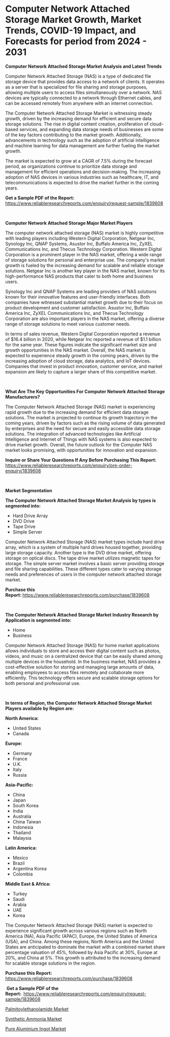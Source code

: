 <p><h1>Computer Network Attached Storage Market Growth, Market Trends, COVID-19 Impact, and Forecasts for period from 2024 - 2031</h1></p><p><strong>Computer Network Attached Storage Market Analysis and Latest Trends</strong></p>
<p><p>Computer Network Attached Storage (NAS) is a type of dedicated file storage device that provides data access to a network of clients. It operates as a server that is specialized for file sharing and storage purposes, allowing multiple users to access files simultaneously over a network. NAS devices are typically connected to a network through Ethernet cables, and can be accessed remotely from anywhere with an internet connection.</p><p>The Computer Network Attached Storage Market is witnessing steady growth, driven by the increasing demand for efficient and secure data storage solutions. The rise in digital content creation, proliferation of cloud-based services, and expanding data storage needs of businesses are some of the key factors contributing to the market growth. Additionally, advancements in technology such as the adoption of artificial intelligence and machine learning for data management are further fueling the market growth.</p><p>The market is expected to grow at a CAGR of 7.5% during the forecast period, as organizations continue to prioritize data storage and management for efficient operations and decision-making. The increasing adoption of NAS devices in various industries such as healthcare, IT, and telecommunications is expected to drive the market further in the coming years.</p></p>
<p><strong>Get a Sample PDF of the Report:&nbsp;</strong> <a href="https://www.reliableresearchreports.com/enquiry/request-sample/1839608">https://www.reliableresearchreports.com/enquiry/request-sample/1839608</a></p>
<p>&nbsp;</p>
<p><strong>Computer Network Attached Storage Major Market Players</strong></p>
<p><p>The computer network attached storage (NAS) market is highly competitive with leading players including Western Digital Corporation, Netgear Inc, Synology Inc, QNAP Systems, Asustor Inc, Buffalo America Inc, ZyXEL Communications Inc, and Thecus Technology Corporation. Western Digital Corporation is a prominent player in the NAS market, offering a wide range of storage solutions for personal and enterprise use. The company's market growth is fueled by the increasing demand for scalable and reliable storage solutions. Netgear Inc is another key player in the NAS market, known for its high-performance NAS products that cater to both home and business users.</p><p>Synology Inc and QNAP Systems are leading providers of NAS solutions known for their innovative features and user-friendly interfaces. Both companies have witnessed substantial market growth due to their focus on product development and customer satisfaction. Asustor Inc, Buffalo America Inc, ZyXEL Communications Inc, and Thecus Technology Corporation are also important players in the NAS market, offering a diverse range of storage solutions to meet various customer needs.</p><p>In terms of sales revenue, Western Digital Corporation reported a revenue of $16.4 billion in 2020, while Netgear Inc reported a revenue of $1.1 billion for the same year. These figures indicate the significant market size and growth opportunities in the NAS market. Overall, the NAS market is expected to experience steady growth in the coming years, driven by the increasing adoption of cloud storage, data analytics, and IoT devices. Companies that invest in product innovation, customer service, and market expansion are likely to capture a larger share of this competitive market.</p></p>
<p>&nbsp;</p>
<p><strong>What Are The Key Opportunities For Computer Network Attached Storage Manufacturers?</strong></p>
<p><p>The Computer Network Attached Storage (NAS) market is experiencing rapid growth due to the increasing demand for efficient data storage solutions. The market is projected to continue its growth trajectory in the coming years, driven by factors such as the rising volume of data generated by enterprises and the need for secure and easily accessible data storage solutions. The integration of advanced technologies like Artificial Intelligence and Internet of Things with NAS systems is also expected to drive market growth. Overall, the future outlook for the Computer NAS market looks promising, with opportunities for innovation and expansion.</p></p>
<p><strong>Inquire or Share Your Questions If Any Before Purchasing This Report:</strong> <a href="https://www.reliableresearchreports.com/enquiry/pre-order-enquiry/1839608">https://www.reliableresearchreports.com/enquiry/pre-order-enquiry/1839608</a></p>
<p>&nbsp;</p>
<p><strong>Market Segmentation</strong></p>
<p><strong>The Computer Network Attached Storage Market Analysis by types is segmented into:</strong></p>
<p><ul><li>Hard Drive Array</li><li>DVD Drive</li><li>Tape Drive</li><li>Simple Server</li></ul></p>
<p><p>Computer Network Attached Storage (NAS) market types include hard drive array, which is a system of multiple hard drives housed together, providing large storage capacity. Another type is the DVD drive market, offering storage on optical discs. The tape drive market utilizes magnetic tapes for storage. The simple server market involves a basic server providing storage and file sharing capabilities. These different types cater to varying storage needs and preferences of users in the computer network attached storage market.</p></p>
<p><strong>Purchase this Report:&nbsp;</strong><a href="https://www.reliableresearchreports.com/purchase/1839608">https://www.reliableresearchreports.com/purchase/1839608</a></p>
<p>&nbsp;</p>
<p><strong>The Computer Network Attached Storage Market Industry Research by Application is segmented into:</strong></p>
<p><ul><li>Home</li><li>Business</li></ul></p>
<p><p>Computer Network Attached Storage (NAS) for home market applications allows individuals to store and access their digital content such as photos, videos, and music on a centralized device that can be easily shared among multiple devices in the household. In the business market, NAS provides a cost-effective solution for storing and managing large amounts of data, enabling employees to access files remotely and collaborate more efficiently. This technology offers secure and scalable storage options for both personal and professional use.</p></p>
<p>&nbsp;</p>
<p><strong>In terms of Region, the Computer Network Attached Storage Market Players available by Region are:</strong></p>
<p>
    <p> <strong> North America: </strong>
        <ul>
            <li>United States</li>
            <li>Canada</li>
        </ul>
        </p> 
    <p> <strong> Europe: </strong>
        <ul>
            <li>Germany</li>
            <li>France</li>
            <li>U.K.</li>
            <li>Italy</li>
            <li>Russia</li>
        </ul>
        </p> 
    <p> <strong> Asia-Pacific: </strong>
        <ul>
            <li>China</li>
            <li>Japan</li>
            <li>South Korea</li>
            <li>India</li>
            <li>Australia</li>
            <li>China Taiwan</li>
            <li>Indonesia</li>
            <li>Thailand</li>
            <li>Malaysia</li>
        </ul>
        </p> 
    <p> <strong> Latin America: </strong>
        <ul>
            <li>Mexico</li>
            <li>Brazil</li>
            <li>Argentina Korea</li>
            <li>Colombia</li>
        </ul>
        </p> 
    <p> <strong> Middle East & Africa: </strong>
        <ul>
            <li>Turkey</li>
            <li>Saudi</li>
            <li>Arabia</li>
            <li>UAE</li>
            <li>Korea</li>
        </ul>
    </p>
    </p>
<p><p>The Computer Network Attached Storage (NAS) market is expected to experience significant growth across various regions such as North America (NA), Asia Pacific (APAC), Europe, the United States of America (USA), and China. Among these regions, North America and the United States are anticipated to dominate the market with a combined market share percentage valuation of 45%, followed by Asia Pacific at 30%, Europe at 20%, and China at 5%. This growth is attributed to the increasing demand for scalable storage solutions in the region.</p></p>
<p><strong>Purchase this Report: </strong><a href="https://www.reliableresearchreports.com/purchase/1839608">https://www.reliableresearchreports.com/purchase/1839608</a></p>
<p>&nbsp;<strong>Get a Sample PDF of the Report:&nbsp;&nbsp;</strong><a href="https://www.reliableresearchreports.com/enquiry/request-sample/1839608">https://www.reliableresearchreports.com/enquiry/request-sample/1839608</a></p>
<p><strong></strong></p>
<p><p><a href="https://lydian-appliance-61d.notion.site/Palmitoylethanolamide-Market-Research-Report-Provides-Critical-Insights-that-can-help-Shape-Business-195932f5fd34473bb16c6675463589d2">Palmitoylethanolamide Market</a></p><p><a href="https://forested-sushi-9b0.notion.site/Synthetic-Ammonia-Market-Size-2024-2031-Global-Industrial-Analysis-Key-Geographical-Regions-Mark-c39a05fc639444cc95a605b1648ed999">Synthetic Ammonia Market</a></p><p><a href="https://summer-dogwood-3e9.notion.site/Pure-Aluminium-Ingot-Market-Offer-Valuable-Insights-into-Market-Size-Market-Share-Market-Trends-a-a6d33b4deaa1472dab3e4cb2f47896f0">Pure Aluminium Ingot Market</a></p></p>